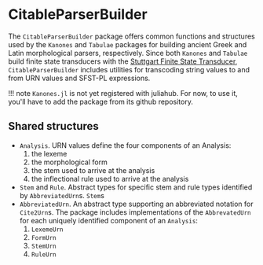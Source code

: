 # CitableParserBuilder

The `CitableParserBuilder` package offers common functions and structures used by the `Kanones` and `Tabulae` packages for building ancient Greek and Latin morphological parsers, respectively.  Since both `Kanones` and `Tabulae` build finite state transducers with the [Stuttgart Finite State Transducer](https://github.com/santhoshtr/sfst), `CitableParserBuilder` includes utilities for transcoding string values to and from URN values and SFST-PL expressions.

!!! note
    `Kanones.jl` is not yet registered with juliahub.  For now, to use it, you'll have to add the package from its github repository.

## Shared structures

- `Analysis`.  URN values define the four components of an Analysis:
    1. the lexeme
    2. the morphological form
    3. the stem used to arrive at the analysis
    4. the inflectional rule used to arrive at the analysis
- `Stem` and `Rule`.  Abstract types for specific stem and rule types identified by `AbbreviatedUrn`s.  `Stem`s     
- `AbbreviatedUrn`.  An abstract type supporting an abbreviated notation for `Cite2Urn`s.  The package includes implementations of the `AbbrevatedUrn` for each uniquely identified component of an `Analysis`:
    1. `LexemeUrn`
    2. `FormUrn`
    3. `StemUrn`
    4. `RuleUrn`

